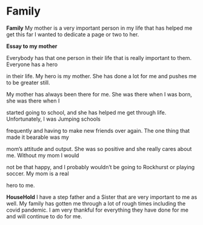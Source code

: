 # Family

**Family** 
My mother is a very important person in my life that has helped me get this far
 I wanted to dedicate a page or two to her.

**Essay to my mother**

  Everybody has that one person in their life that is really important to them. Everyone has a hero 

 in their life. My hero is my mother. She has done a lot for me and pushes me to be greater still.

  My mother has always been there for me. She was there when I was born, she was there when I 

started going to school, and she has helped me get through life. Unfortunately, I was Jumping schools 

frequently and having to make new friends over again. The one thing that made it bearable was my 

mom’s attitude and output. She was so positive and she really cares about me. Without my mom I would 

not be that happy, and I probably wouldn’t be going to Rockhurst or playing soccer. My mom is a real 

hero to me. 

**HouseHold**
I have a step father and a Sister that are very important to me as well. My family has gotten me through a lot of rough times including the covid pandemic. I am very thankful for everything they have done for me and will continue to do for me.
